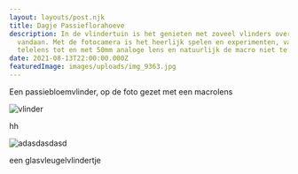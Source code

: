 ```yaml
---
layout: layouts/post.njk
title: Dagje Passieflorahoeve
description: In de vlindertuin is het genieten met zoveel vlinders overal
  vandaan. Met de fotocamera is het heerlijk spelen en experimenten, van
  telelens tot en met 50mm analoge lens en natuurlijk de macro niet te vergeten.
date: 2021-08-13T22:00:00.000Z
featuredImage: images/uploads/img_9363.jpg
---
```

Een passiebloemvlinder, op de foto gezet met een macrolens

![vlinder](images/uploads/img_9363.jpg "afsf")

hh

![adasdasdasd](images/uploads/img_9357.jpg "adfdgaagadfg")

een glasvleugelvlindertje